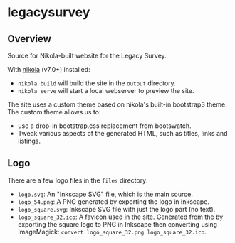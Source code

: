 # legacysurvey

## Overview

Source for Nikola-built website for the Legacy Survey.

With [nikola](http://getnikola.com) (v7.0+) installed:

- `nikola build` will build the site in the `output` directory.
- `nikola serve` will start a local webserver to preview the site.

The site uses a custom theme based on nikola's built-in bootstrap3
theme. The custom theme allows us to:

-  use a drop-in bootstrap.css replacement from bootswatch.
-  Tweak various aspects of the generated HTML, such as titles, links
   and listings.

## Logo

There are a few logo files in the `files` directory:

- `logo.svg`: An "Inkscape SVG" file, which is the main source.
- `logo_54.png`: A PNG generated by exporting the logo in Inkscape.
- `logo_square.svg`: Inkscape SVG file with just the logo part (no text).
- `logo_square_32.ico`: A favicon used in the site. Generated from the
  by exporting the square logo to PNG in Inkscape then converting
  using ImageMagick: `convert logo_square_32.png logo_square_32.ico`.
